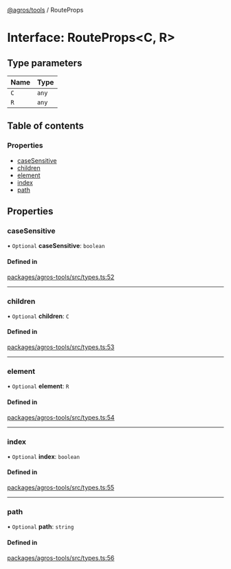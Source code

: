 [@agros/tools](../index.md) / RouteProps

# Interface: RouteProps<C, R\>

## Type parameters

| Name | Type |
| :------ | :------ |
| `C` | `any` |
| `R` | `any` |

## Table of contents

### Properties

- [caseSensitive](RouteProps.md#casesensitive)
- [children](RouteProps.md#children)
- [element](RouteProps.md#element)
- [index](RouteProps.md#index)
- [path](RouteProps.md#path)

## Properties

### <a id="casesensitive" name="casesensitive"></a> caseSensitive

• `Optional` **caseSensitive**: `boolean`

#### Defined in

[packages/agros-tools/src/types.ts:52](https://github.com/agrosjs/agros/blob/f71717c/packages/agros-tools/src/types.ts#L52)

___

### <a id="children" name="children"></a> children

• `Optional` **children**: `C`

#### Defined in

[packages/agros-tools/src/types.ts:53](https://github.com/agrosjs/agros/blob/f71717c/packages/agros-tools/src/types.ts#L53)

___

### <a id="element" name="element"></a> element

• `Optional` **element**: `R`

#### Defined in

[packages/agros-tools/src/types.ts:54](https://github.com/agrosjs/agros/blob/f71717c/packages/agros-tools/src/types.ts#L54)

___

### <a id="index" name="index"></a> index

• `Optional` **index**: `boolean`

#### Defined in

[packages/agros-tools/src/types.ts:55](https://github.com/agrosjs/agros/blob/f71717c/packages/agros-tools/src/types.ts#L55)

___

### <a id="path" name="path"></a> path

• `Optional` **path**: `string`

#### Defined in

[packages/agros-tools/src/types.ts:56](https://github.com/agrosjs/agros/blob/f71717c/packages/agros-tools/src/types.ts#L56)
